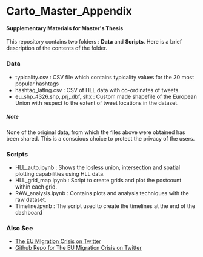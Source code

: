 # Carto_Master_Appendix
#### Supplementary Materials for Master's Thesis

This repository contains two folders : **Data** and **Scripts**. 
Here is a brief description of the contents of the folder.

### Data
  - typicality.csv : CSV file which contains typicality values for the 30 most popular hashtags 
  - hashtag_latlng.csv : CSV of HLL data with co-ordinates of tweets. 
  - eu_shp_4326.shp,.prj,.dbf,.shx : Custom made shapefile of the European Union with respect to the extent of tweet locations in the dataset.


##### Note
None of the original data, from which the files above were obtained has been shared. This is a conscious choice to protect the privacy of the users. 

### Scripts
  - HLL_auto.ipynb : Shows the losless union, intersection and spatial plotting capabilities using HLL data.
  - HLL_grid_map.ipynb : Script to create grids and plot the postcount within each grid.
  - RAW_analysis.ipynb : Contains plots and analysis techniques with the raw dataset. 
  - Timeline.ipynb : The script used to create the timelines at the end of the dashboard
  
### Also See

  * [The EU MIgration Crisis on Twitter](https://share.streamlit.io/thecount11/thesis_dashboard_1/eva_feedback/main.py)
  * [Github Repo for The EU Migration Crisis on Twitter](https://github.com/TheCount11/Thesis_dashboard)
  
  
